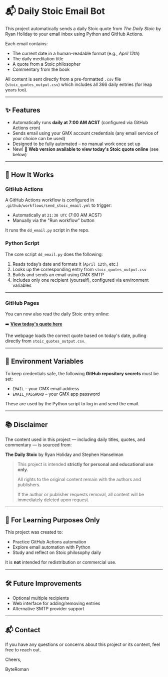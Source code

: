 # 📬 Daily Stoic Email Bot

This project automatically sends a daily Stoic quote from *The Daily Stoic* by Ryan Holiday to your email inbox using Python and GitHub Actions.

Each email contains:
- The current date in a human-readable format (e.g., *April 12th*)
- The daily meditation title
- A quote from a Stoic philosopher
- Commentary from the book

All content is sent directly from a pre-formatted `.csv` file (`stoic_quotes_output.csv`) which includes all 366 daily entries (for leap years too).

---

## ✨ Features

- Automatically runs **daily at 7:00 AM ACST** (configured via GitHub Actions cron)
- Sends email using your GMX account credentials (any email service of your choice can be used)
- Designed to be fully automated – no manual work once set up
- New! 📖 **Web version available to view today's Stoic quote online** (see below)

---

## 🔧 How It Works

### GitHub Actions

A GitHub Actions workflow is configured in `.github/workflows/send_stoic_email.yml` to trigger:

- Automatically at `21:30 UTC` (7:00 AM ACST)
- Manually via the "Run workflow" button

It runs the `dd_email.py` script in the repo.

### Python Script

The core script `dd_email.py` does the following:

1. Reads today’s date and formats it (`April 12th`, etc.)
2. Looks up the corresponding entry from `stoic_quotes_output.csv`
3. Builds and sends an email using GMX SMTP
4. Includes only one recipient (yourself), configured via environment variables

---

### GitHub Pages
You can now also read the daily Stoic entry online:

➡️ **[View today's quote here](https://byteroman.github.io/Python-Daily-Stoic/)**

The webpage loads the correct quote based on today's date, pulling directly from `stoic_quotes_output.csv`.

---

## 🔐 Environment Variables

To keep credentials safe, the following **GitHub repository secrets** must be set:

- `EMAIL` – your GMX email address
- `EMAIL_PASSWORD` – your GMX app password

These are used by the Python script to log in and send the email.

---

## 📚 Disclaimer

The content used in this project — including daily titles, quotes, and commentary — is sourced from:

**The Daily Stoic** by Ryan Holiday and Stephen Hanselman

> This project is intended **strictly for personal and educational use only.**
> 
> All rights to the original content remain with the authors and publishers.
> 
> If the author or publisher requests removal, all content will be immediately deleted upon request.

---

## 🧪 For Learning Purposes Only

This project was created to:
- Practice GitHub Actions automation
- Explore email automation with Python
- Study and reflect on Stoic philosophy daily

It is **not** intended for redistribution or commercial use.


---

## 🛠 Future Improvements

- Optional multiple recipients
- Web interface for adding/removing entries
- Alternative SMTP provider support

---

## 📬 Contact

If you have any questions or concerns about this project or its content, feel free to reach out.

Cheers, 

ByteRoman



